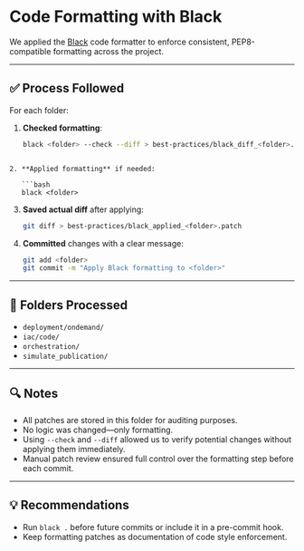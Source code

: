 # Code Formatting with Black

We applied the [Black](https://black.readthedocs.io/en/stable/) code formatter to enforce consistent, PEP8-compatible formatting across the project.

---

## ✅ Process Followed

For each folder:

1. **Checked formatting**:
   ```bash
   black <folder> --check --diff > best-practices/black_diff_<folder>.patch
```

2. **Applied formatting** if needed:

   ```bash
   black <folder>
   ```

3. **Saved actual diff** after applying:

   ```bash
   git diff > best-practices/black_applied_<folder>.patch
   ```

4. **Committed** changes with a clear message:

   ```bash
   git add <folder>
   git commit -m "Apply Black formatting to <folder>"
   ```

---

## 📁 Folders Processed

* `deployment/ondemand/`
* `iac/code/`
* `orchestration/`
* `simulate_publication/`

---

## 🔍 Notes

* All patches are stored in this folder for auditing purposes.
* No logic was changed—only formatting.
* Using `--check` and `--diff` allowed us to verify potential changes without applying them immediately.
* Manual patch review ensured full control over the formatting step before each commit.

---

## 💡 Recommendations

* Run `black .` before future commits or include it in a pre-commit hook.
* Keep formatting patches as documentation of code style enforcement.


